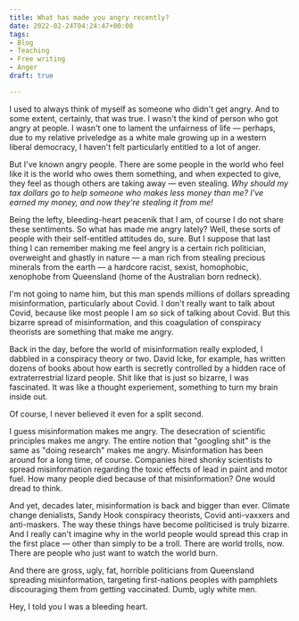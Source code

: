 ```yaml
---
title: What has made you angry recently?
date: 2022-02-24T04:24:47+00:00
tags:
- Blog
- Teaching
- Free writing
- Anger
draft: true

---
```

I used to always think of myself as someone who didn't get angry. And to some extent, certainly, that was true. I wasn't the kind of person who got angry at people. I wasn't one to lament the unfairness of life — perhaps, due to my relative priveledge as a white male growing up in a western liberal democracy, I haven't felt particularly entitled to a lot of anger. 

<!--more-->

But I've known angry people. There are some people in the world who feel like it is the world who owes them something, and when expected to give, they feel as though others are taking away — even stealing. _Why should my tax dollars go to help someone who makes less money than me? I've earned my money, and now they're stealing it from me!_

Being the lefty, bleeding-heart peacenik that I am, of course I do not share these sentiments. So what has made me angry lately? Well, these sorts of people with their self-entitled attitudes do, sure. But I suppose that last thing I can remember making me feel angry is a certain rich politician, overweight and ghastly in nature — a man rich from stealing precious minerals from the earth — a hardcore racist, sexist, homophobic, xenophobe from Queensland (home of the Australian born redneck).

I'm not going to name him, but this man spends millions of dollars spreading misinformation, particularly about Covid. I don't really want to talk about Covid, because like most people I am _so_ sick of talking about Covid. But this bizarre spread of misinformation, and this coagulation of conspiracy theorists are something that make me angry.

Back in the day, before the world of misinformation really exploded, I dabbled in a conspiracy theory or two. David Icke, for example, has written dozens of books about how earth is secretly controlled by a hidden race of extraterrestrial lizard people. Shit like that is just so bizarre, I was fascinated. It was like a thought experiement, something to turn my brain inside out. 

Of course, I never believed it even for a split second.

I guess misinformation makes me angry. The desecration of scientific principles makes me angry. The entire notion that "googling shit" is the same as "doing research" makes me angry. Misinformation has been around for a long time, of course. Companies hired shonky scientists to spread misinformation regarding the toxic effects of lead in paint and motor fuel. How many people died because of that misinformation? One would dread to think.

And yet, decades later, misinformation is back and bigger than ever. Climate change denialists, Sandy Hook conspiracy theorists, Covid anti-vaxxers and anti-maskers. The way these things have become politicised is truly bizarre.  And I really can't imagine why in the world people would spread this crap in the first place — other than simply to be a troll. There are world trolls, now. There are people who just want to watch the world burn.

And there are gross, ugly, fat, horrible politicians from Queensland spreading misinformation, targeting first-nations peoples with pamphlets discouraging them from getting vaccinated. Dumb, ugly white men.  

Hey, I told you I was a bleeding heart.